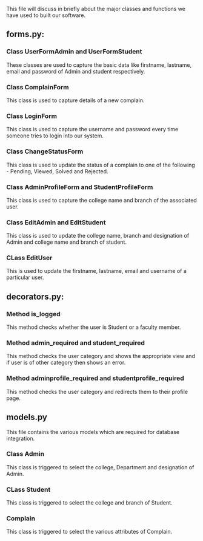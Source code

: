 This file will discuss in briefly about the major classes and functions we have used to built our software.

## forms.py:

### Class UserFormAdmin and UserFormStudent
These classes are used to capture the basic data like firstname, lastname, email and password of Admin and student respectively.

### Class ComplainForm
This class is used to capture details of a new complain.

### Class LoginForm
This class is used to capture the username and password every time someone tries to login into our system.

### Class ChangeStatusForm
This class is used to update the status of a complain to one of the following - Pending, Viewed, Solved and Rejected.

### Class AdminProfileForm and StudentProfileForm
This class is used to capture the college name and branch of the associated user.

### Class EditAdmin and EditStudent 
This class is used to update the college name, branch and designation of Admin and college name and branch of student.

### CLass EditUser
This is used to update the firstname, lastname, email and username of a particular user.


## decorators.py:

### Method is_logged
This method checks whether the user is Student or a faculty member.

### Method admin_required and student_required
This method checks the user category and shows the appropriate view and if user is of other category then shows an error.

### Method adminprofile_required and studentprofile_required
This method checks the user category and redirects them to their profile page. 

## models.py
This file contains the various models which are required for database integration.

### Class Admin
This class is triggered to select the college, Department and designation of Admin.

### CLass Student 
This class is triggered to select the college and branch of Student.

### Complain
This class is triggered to select the various attributes of Complain.

